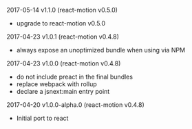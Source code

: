 2017-05-14 v1.1.0 (react-motion v0.5.0)
* upgrade to react-motion v0.5.0

2017-04-23 v1.0.1 (react-motion v0.4.8)
* always expose an unoptimized bundle when using via NPM

2017-04-23 v1.0.0 (react-motion v0.4.8)
* do not include preact in the final bundles
* replace webpack with rollup
* declare a jsnext:main entry point

2017-04-20 v1.0.0-alpha.0 (react-motion v0.4.8)
* Initial port to react
